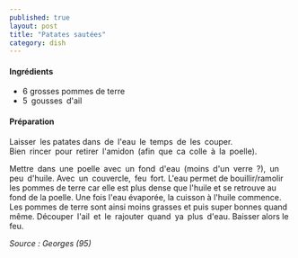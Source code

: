 ```yaml
---
published: true
layout: post
title: "Patates sautées"
category: dish
---
```


#### Ingrédients
- 6 grosses pommes de terre
- 5 gousses d'ail

#### Préparation
Laisser les patates dans de l'eau le temps de les couper.  
Bien rincer pour retirer l'amidon (afin que ca colle à la poelle).

Mettre dans une poelle avec un fond d'eau (moins d'un verre ?), un peu d'huile. Avec un couvercle, feu fort. L'eau permet de bouillir/ramolir les pommes de terre car elle est plus dense que l'huile et se retrouve au fond de la poelle. Une fois l'eau évaporée, la cuisson à l'huile commence. Les pommes de terre sont ainsi moins grasses et puis super bonnes quand même. 
Découper l'ail et le rajouter quand ya plus d'eau. Baisser alors le feu.


*Source : Georges (95)*
